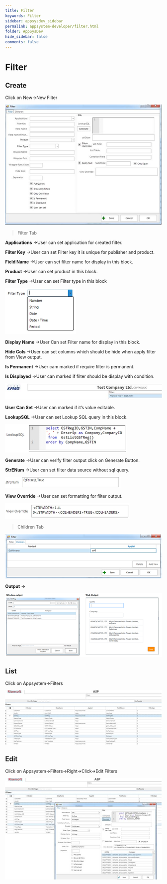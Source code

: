 ```yaml
---
title: Filter
keywords: Filter
sidebar: appsysdev_sidebar
permalink: appsystem-developer/filter.html
folder: AppSysDev
hide_sidebar: false
comments: false
---
```



# Filter

## Create

Click on New->New Filter

![](/images/filter.jpg)

>Filter Tab

**Applications** ->User can set application for created filter.

**Filter Key** ->User can set Filter key it is unique for publisher and product.

**Field Name** ->User can set filter name for display in this block.

**Product** ->User can set product in this block.

**Filter Type** ->User can set Filter type in this block

![](/images/filtertype.jpg)

**Display Name** ->User Can set Filter name for display in this block.

**Hide Cols** ->User can set columns which should be hide when apply filter from View output.

**Is Permanent** ->User cam marked if require filter is permanent.

**Is Displayed** ->User can marked if filter should be display with condition.

![](/images/filterisdisplayed.jpg)

**User Can Set** ->User can marked if it’s value editable.

**LookupSQL** ->User can set Lookup SQL query in this block.

![](/images/lookupsql.jpg)

**Generate** ->User can verify filter output click on Generate Button.

**StrENum** ->User can set filter data source without sql query.

![](/images/StrENum.jpg)

**View Override** ->User can set formatting for filter output.

![](/images/ViewOverride.jpg)

> Children Tab

![](/images/filterchildrentab.png)

**Output** ->

![](/images/filteroutput.png)


## List

Click on Appsystem->Filters

![](/images/filterlist.jpg)

## Edit

Click on Appsystem->Filters->Right->Click->Edit Filters

![](/images/editfilter.jpg)
